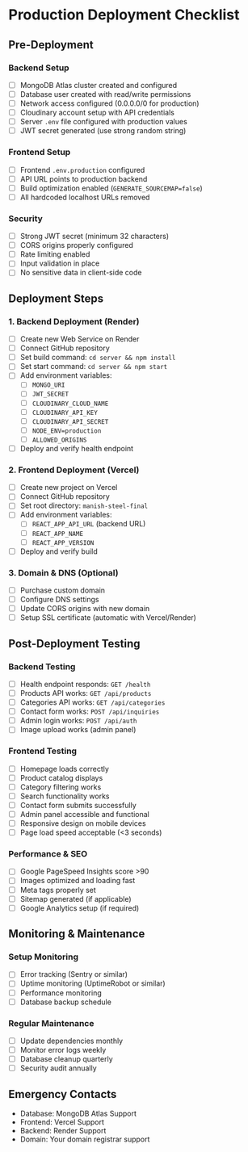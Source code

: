 # Production Deployment Checklist

## Pre-Deployment

### Backend Setup
- [ ] MongoDB Atlas cluster created and configured
- [ ] Database user created with read/write permissions
- [ ] Network access configured (0.0.0.0/0 for production)
- [ ] Cloudinary account setup with API credentials
- [ ] Server `.env` file configured with production values
- [ ] JWT secret generated (use strong random string)

### Frontend Setup
- [ ] Frontend `.env.production` configured
- [ ] API URL points to production backend
- [ ] Build optimization enabled (`GENERATE_SOURCEMAP=false`)
- [ ] All hardcoded localhost URLs removed

### Security
- [ ] Strong JWT secret (minimum 32 characters)
- [ ] CORS origins properly configured
- [ ] Rate limiting enabled
- [ ] Input validation in place
- [ ] No sensitive data in client-side code

## Deployment Steps

### 1. Backend Deployment (Render)
- [ ] Create new Web Service on Render
- [ ] Connect GitHub repository
- [ ] Set build command: `cd server && npm install`
- [ ] Set start command: `cd server && npm start`
- [ ] Add environment variables:
  - [ ] `MONGO_URI`
  - [ ] `JWT_SECRET`
  - [ ] `CLOUDINARY_CLOUD_NAME`
  - [ ] `CLOUDINARY_API_KEY`
  - [ ] `CLOUDINARY_API_SECRET`
  - [ ] `NODE_ENV=production`
  - [ ] `ALLOWED_ORIGINS`
- [ ] Deploy and verify health endpoint

### 2. Frontend Deployment (Vercel)
- [ ] Create new project on Vercel
- [ ] Connect GitHub repository
- [ ] Set root directory: `manish-steel-final`
- [ ] Add environment variables:
  - [ ] `REACT_APP_API_URL` (backend URL)
  - [ ] `REACT_APP_NAME`
  - [ ] `REACT_APP_VERSION`
- [ ] Deploy and verify build

### 3. Domain & DNS (Optional)
- [ ] Purchase custom domain
- [ ] Configure DNS settings
- [ ] Update CORS origins with new domain
- [ ] Setup SSL certificate (automatic with Vercel/Render)

## Post-Deployment Testing

### Backend Testing
- [ ] Health endpoint responds: `GET /health`
- [ ] Products API works: `GET /api/products`
- [ ] Categories API works: `GET /api/categories`
- [ ] Contact form works: `POST /api/inquiries`
- [ ] Admin login works: `POST /api/auth`
- [ ] Image upload works (admin panel)

### Frontend Testing
- [ ] Homepage loads correctly
- [ ] Product catalog displays
- [ ] Category filtering works
- [ ] Search functionality works
- [ ] Contact form submits successfully
- [ ] Admin panel accessible and functional
- [ ] Responsive design on mobile devices
- [ ] Page load speed acceptable (<3 seconds)

### Performance & SEO
- [ ] Google PageSpeed Insights score >90
- [ ] Images optimized and loading fast
- [ ] Meta tags properly set
- [ ] Sitemap generated (if applicable)
- [ ] Google Analytics setup (if required)

## Monitoring & Maintenance

### Setup Monitoring
- [ ] Error tracking (Sentry or similar)
- [ ] Uptime monitoring (UptimeRobot or similar)
- [ ] Performance monitoring
- [ ] Database backup schedule

### Regular Maintenance
- [ ] Update dependencies monthly
- [ ] Monitor error logs weekly
- [ ] Database cleanup quarterly
- [ ] Security audit annually

## Emergency Contacts
- Database: MongoDB Atlas Support
- Frontend: Vercel Support
- Backend: Render Support
- Domain: Your domain registrar support
